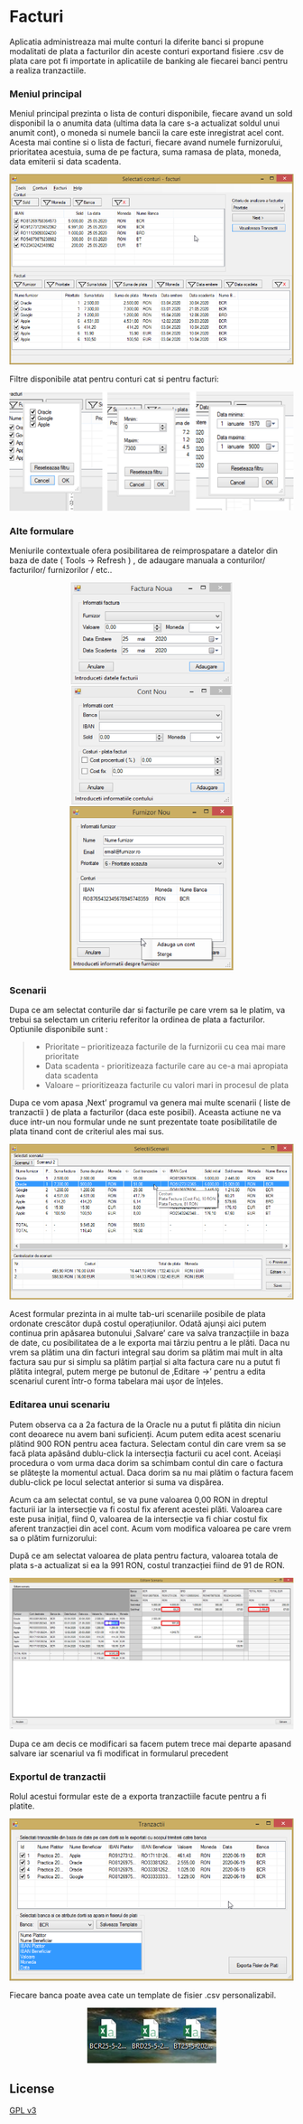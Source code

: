 # Facturi
Aplicatia administreaza mai multe conturi la diferite banci si propune modalitati de plata a 
facturilor din aceste conturi exportand fisiere .csv de plata care pot fi importate in aplicatiile 
de banking ale fiecarei banci pentru a realiza tranzactiile.
 
### Meniul principal
Meniul principal prezinta o lista de conturi disponibile, fiecare avand un sold disponibil 
la o anumita data (ultima data la care s-a actualizat soldul unui anumit cont), o moneda si numele bancii la 
care este inregistrat acel cont. Acesta mai contine si o lista de facturi, fiecare avand numele furnizorului, 
prioritatea acestuia, suma de pe factura, suma ramasa de plata, moneda, data emiterii si data scadenta.  

<p align="center"> 
  <img src="./md_resources/1_meniu_principal.png" alt="image" /> 
</p>

Filtre disponibile atat pentru conturi cat si pentru facturi:
<p align="center"> 
  <img src="./md_resources/9_filtre.png" alt="image" /> 
</p>

### Alte formulare
Meniurile contextuale ofera posibilitarea de reimprospatare a datelor din baza de date ( Tools -> Refresh ) , 
de adaugare manuala a conturilor/ facturilor/ furnizorilor / etc..

<p align="center"> 
  <img src="./md_resources/4_factura_noua.png" alt="image"  width="286" height="180" /> 
  <img src="./md_resources/6_cont_nou.png" alt="image"  width="285" height="210" />  
  <img src="./md_resources/5_furnizor_nou.png" alt="image" width="290" height="290" /> 
</p>

### Scenarii
Dupa ce am selectat conturile dar si facturile pe care vrem sa le platim, va trebui sa selectam un 
criteriu referitor la ordinea de plata a facturilor. Optiunile disponibile sunt :
>-	Prioritate – prioritizeaza facturile de la furnizorii cu cea mai mare prioritate 
>-	Data scadenta - prioritizeaza facturile care au ce-a mai apropiata data scadenta 
>-	Valoare – prioritizeaza facturile cu valori mari in procesul de plata

Dupa ce vom apasa ‚Next’ programul va genera mai multe scenarii ( liste de tranzactii ) de plata a 
facturilor (daca este posibil). Aceasta actiune ne va duce intr-un nou formular unde ne sunt prezentate 
toate posibilitatile de plata tinand cont de criteriul ales mai sus.

<p align="center"> 
  <img src="./md_resources/2_scenarii.png" alt="image" /> 
</p>

Acest formular prezinta in ai multe tab-uri scenariile posibile de plata ordonate crescător după costul operațiunilor. 
Odată ajunși aici putem continua prin apăsarea butonului ‚Salvare’ care va salva tranzacțiile in baza de date, 
cu posibilitatea de a le exporta mai târziu pentru a le plăti.
Daca nu vrem sa plătim una din facturi integral sau dorim sa plătim mai mult in alta factura sau pur si simplu sa plătim 
parțial si alta factura care nu a putut fi plătita integral, putem merge pe butonul de ‚Editare ->’ pentru a edita scenariul 
curent într-o forma tabelara mai ușor de înțeles. 

### Editarea unui scenariu
Putem observa ca a 2a factura de la Oracle nu a putut fi plătita din niciun cont deoarece nu avem bani suficienți. 
Acum putem edita acest scenariu plătind 900 RON pentru acea factura.
Selectam contul din care vrem sa se facă plata apăsând dublu-click la intersecția facturii cu acel cont. 
Aceiași procedura o vom urma daca dorim sa schimbam contul din care o factura se plătește la momentul actual. 
Daca dorim sa nu mai plătim o factura facem dublu-click pe locul selectat anterior si suma va dispărea.

Acum ca am selectat contul, se va pune valoarea 0,00 RON in dreptul facturii iar la intersecție 
va fi costul fix aferent acestei plăti. Valoarea care este pusa inițial, fiind 0, valoarea de la 
intersecție va fi chiar costul fix aferent tranzacției din acel cont. Acum vom modifica valoarea pe 
care vrem sa o plătim furnizorului:
 
După ce am selectat valoarea de plata pentru factura, valoarea totala de plata s-a actualizat si ea 
la 991 RON, costul tranzacției fiind de 91 de RON. 

<p align="center"> 
  <img src="./md_resources/3_editare_scenariu.png" alt="image" /> 
</p>

Dupa ce am decis ce modificari sa facem putem trece mai departe apasand salvare iar scenariul 
va fi modificat in formularul precedent

### Exportul de tranzactii
Rolul acestui formular este de a exporta tranzactiile facute pentru a fi platite.

<p align="center"> 
  <img src="./md_resources/7_export.png" alt="image" /> 
</p>

Fiecare banca poate avea cate un template de fisier .csv personalizabil.
<p align="center"> 
  <img src="./md_resources/8_fisiere.png" alt="image" /> 
</p>


## License
[GPL v3](./LICENSE)
